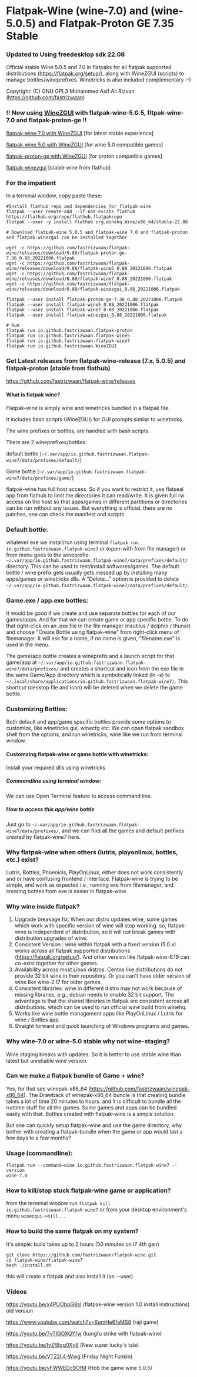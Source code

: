 # Flatpak-Wine (wine-7.0) and (wine-5.0.5) and Flatpak-Proton GE 7.35 Stable

### Updated to Using freedesktop sdk 22.08

Official stable Wine 5.0.5 and 7.0 in flatpaks for all flatpak supported distributions (https://flatpak.org/setup/), along with WineZGUI (scripts) to manage bottles/wineprefixes. Winetricks is also included complementary :-)

Copyright: (C) GNU GPL3 Mohammed Asif Ali Rizvan (https://github.com/fastrizwaan)

### !! Now using [WineZGUI](https://github.com/fastrizwaan/WineZGUI) with flatpak-wine-5.0.5, fltpak-wine-7.0 and flatpak-proton-ge !!


[flatpak-wine 7.0 with WineZGUI](https://github.com/fastrizwaan/flatpak-wine/releases/download/0.88/flatpak-wine7_0.88_20221006.flatpak) [for latest stable experience]

[flatpak-wine 5.0 with WineZGUI](https://github.com/fastrizwaan/flatpak-wine/releases/download/0.88/flatpak-wine5_0.88_20221006.flatpak) [for wine 5.0 compatible games]

[flatpak-proton-ge with WineZGUI](https://github.com/fastrizwaan/flatpak-wine/releases/download/0.88/flatpak-proton-ge-7.36_0.88_20221006.flatpak) [for proton compatible games]

[flatpak-winezgui](https://github.com/fastrizwaan/flatpak-wine/releases/download/0.88/flatpak-winezgui_0.88_20221006.flatpak) [stable wine from flathub]

### For the impatient

In a terminal window, copy paste these:

```
#Install flathub repo and dependencies for flatpak-wine
flatpak --user remote-add --if-not-exists flathub https://flathub.org/repo/flathub.flatpakrepo
flatpak --user -y install flathub org.winehq.Wine/x86_64/stable-22.08

# Download flatpak-wine 5.0.5 and flatpak-wine 7.0 and flatpak-proton and flatpak-winezgui can be installed together

wget -c https://github.com/fastrizwaan/flatpak-wine/releases/download/0.88/flatpak-proton-ge-7.36_0.88_20221006.flatpak
wget -c https://github.com/fastrizwaan/flatpak-wine/releases/download/0.88/flatpak-wine5_0.88_20221006.flatpak
wget -c https://github.com/fastrizwaan/flatpak-wine/releases/download/0.88/flatpak-wine7_0.88_20221006.flatpak
wget -c https://github.com/fastrizwaan/flatpak-wine/releases/download/0.88/flatpak-winezgui_0.88_20221006.flatpak

flatpak --user install flatpak-proton-ge-7.36_0.88_20221006.flatpak
flatpak --user install flatpak-wine5_0.88_20221006.flatpak
flatpak --user install flatpak-wine7_0.88_20221006.flatpak
flatpak --user install flatpak-winezgui_0.88_20221006.flatpak

# Run
flatpak run io.github.fastrizwaan.flatpak-proton
flatpak run io.github.fastrizwaan.flatpak-wine5
flatpak run io.github.fastrizwaan.flatpak-wine7
flatpak run io.github.fastrizwaan.WineZGUI
```

### Get Latest releases from flatpak-wine-release (7.x, 5.0.5) and flatpak-proton (stable from flathub)

https://github.com/fastrizwaan/flatpak-wine/releases


#### What is flatpak wine?

Flatpak-wine is simply wine and winetricks bundled in a flatpak file. 

It includes bash scripts (WineZGUI) for GUI prompts similar to winetricks.

The wine prefixes or bottles, are handled with bash scripts.

There are 2 wineprefixes/bottles:

   default bottle (`~/.var/app/io.github.fastrizwaan.flatpak-wine7/data/prefixes/default/`)

   Game bottle    (`~/.var/app/io.github.fastrizwaan.flatpak-wine7/data/prefixes/game/`)

flatpak-wine has full host access. So if you want to restrict it, use flatseal app from flathub to limit the directories it can read/write. It is given full rw access on the host so that  apps/games in different partitions or directories can be run without any issues. But everything is official, there are no patches, one can check the manifest and scripts. 

### Default bottle:

whatever exe we install/run using terminal `flatpak run io.github.fastrizwaan.flatpak-wine7` or (open-with from file manager)  or from menu goes to the wineprefix: `~/.var/app/io.github.fastrizwaan.flatpak-wine7/data/prefixes/default/` directory. This can be used to test/install softwares/games. The default bottle / wine prefix gets usually gets messed up by installing many apps/games or winetricks dlls. A "Delete..." option is provided to delete `~/.var/app/io.github.fastrizwaan.flatpak-wine7/data/prefixes/default/`. 

### Game.exe / app.exe bottles:

It would be good if we create and use separate bottles for each of our games/apps. And for that we can create game or app specific bottle. To do that right-click on an .exe file in the file manager (nautilus / dolphin / thunar) and choose "Create Bottle using flatpak-wine" from right-click menu of filemanager. It will ask for a name, if no name is given, "filename.exe" is used in the menu. 

The game/app bottle creates a wineprefix and a launch script for that game/app at `~/.var/app/io.github.fastrizwaan.flatpak-wine7/data/prefixes/` and creates a shortcut and icon from the exe file in the same Game/App directory which is symbolically linked (ln -s) to `~/.local/share/applications/io.github.fastrizwaan.flatpak-wine7/`. This shortcut (desktop file and icon) will be deleted when we delete the game bottle.

### Customizing Bottles:

Both default and app/game specific bottles provide some options to customize, like winetricks gui, winecfg etc. We can open flatpak sandbox shell from the options, and run winetricks, wine like we run from terminal window.

#### Customzing flatpak-wine or game bottle with winetricks:

Install your required dlls using winetricks 

##### Commandline using terminal window:

We  can use Open Terminal feature to access command line.

##### How to access this app/wine bottle

Just go to `~/.var/app/io.github.fastrizwaan.flatpak-wine7/data/prefixes/`, and we can find all the games and default prefixes created by flatpak-wine7 here.

### Why flatpak-wine when others (lutris, playonlinux, bottles, etc.) exist?

Lutris, Bottles, Phoenicis, PlayOnLinux, either does not work consistently and or have confusing frontend / interface. 
Flatpak-wine is trying to be simple, and work as expected i.e., running exe from filemanager, and creating bottles from exe is easier in flatpak-wine.

### Why wine inside flatpak?

1. Upgrade breakage fix: When our distro updates wine, some games which work with specific version of wine will stop working. so, flatpak-wine is independent of distribution, so it will not break games with distribution upgrades of wine.
2. Consistent Version  : wine within flatpak with a fixed version (5.0.x) works across all flatpak supported distributions (https://flatpak.org/setup/). And other version like flatpak-wine-6.19 can co-exist together for other games.
3. Availability across most Linux distros: Centos like distributions do not provide 32 bit wine in their repository. Or you can't have older version of wine like wine-2.17 for older games.
4. Consistent libraries: wine in different distro may not work because of missing libraries, e.g., debian needs to enable 32 bit support. The advantage is that the shared libraries in flatpak are consistent across all distributions.  which can be used to run official wine build from winehq.
5. Works like wine bottle management apps like PlayOnLinux / Lutris for wine / Bottles app.
6. Straight forward and quick launching of Windows programs and games.

### Why wine-7.0 or wine-5.0 stable why not wine-staging?

Wine staging breaks with updates. So it is better to use stable wine than latest but unreliable wine version. 

### Can we make a flatpak bundle of Game + wine?

Yes, for that see winepak-x86_64 (https://github.com/fastrizwaan/winepak-x86_64). 
The Drawback of winepak-x86_64 bundle is that creating bundle takes a lot of time 20 minutes to hours. and it is difficult to bundle all the runtime stuff for all the games. Some games and apps can be bundled easily with that. Bottles created with flatpak-wine is a simple solution.

But one can quickly setup flatpak-wine and use the game directory, why bother with creating a flatpak-bundle when the game or app would last a few days to a few months?

### Usage (commandline):

```
flatpak run --command=wine io.github.fastrizwaan.flatpak-wine7 --version
wine-7.0
```

### How to kill/stop stuck flatpak-wine game or application?

from the terminal window run `flatpak kill io.github.fastrizwaan.flatpak-wine7` or from your desktop environment's menu `winezgui->Kill...`

### How to build the same flatpak on my system?

It's simple: build takes up to 2 hours (50 minutes on i7 4th gen)

```
git clone https://github.com/fastrizwaan/flatpak-wine.git
cd flatpak-wine/flatpak-wine7
bash ./install.sh
```

this will create a flatpak and also install it (as --user)

 
### Videos

https://youtu.be/x4PUObpG8sI                (flatpak-wine version 1.0 install instructions) old version

https://www.youtube.com/watch?v=6gmHe6faMS8 (raji game)

https://youtu.be/7vTIGOXQYfw                (kungfu strike with flatpak-wine)

https://youtu.be/IvZfBgg0Xy8                (New super lucky's tale)

https://youtu.be/VT22Ii4-Wwg                (Friday Night Funkin)

https://youtu.be/vFWWEDc9OfM                (Hob the game wine 5.0.5)
